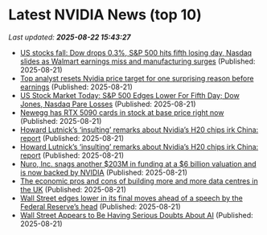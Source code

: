 # Latest NVIDIA News (top 10)
_Last updated: **2025-08-22 15:43:27**_

- [US stocks fall: Dow drops 0.3%, S&P 500 hits fifth losing day, Nasdaq slides as Walmart earnings miss and manufacturing surges](https://economictimes.indiatimes.com/news/international/us/us-stocks-fall-today-dow-drops-0-3-sp-500-hits-fifth-losing-day-nasdaq-slides-as-walmart-earnings-miss-and-manufacturing-surges/articleshow/123435642.cms) (Published: 2025-08-21)
- [Top analyst resets Nvidia price target for one surprising reason before earnings](https://www.thestreet.com/technology/top-analyst-resets-nvidia-price-target-for-one-surprising-reason-before-earnings-) (Published: 2025-08-21)
- [US Stock Market Today: S&P 500 Edges Lower For Fifth Day; Dow Jones, Nasdaq Pare Losses](https://www.ndtvprofit.com/markets/us-stock-market-today-sp-500-edges-lower-for-fifth-day-dow-jones-down-05) (Published: 2025-08-21)
- [Newegg has RTX 5090 cards in stock at base price right now](https://www.pcworld.com/article/2885480/newegg-has-rtx-5090-cards-in-stock-at-base-price-right-now.html) (Published: 2025-08-21)
- [Howard Lutnick’s ‘insulting’ remarks about Nvidia’s H20 chips irk China: report](https://nypost.com/2025/08/21/business/howard-lutnicks-insulting-remarks-about-nvidias-h20-chips-irk-china-report/?utm_source=yahoo&amp;utm_campaign=nypost&amp;utm_medium=referral) (Published: 2025-08-21)
- [Howard Lutnick’s ‘insulting’ remarks about Nvidia’s H20 chips irk China: report](https://nypost.com/2025/08/21/business/howard-lutnicks-insulting-remarks-about-nvidias-h20-chips-irk-china-report/) (Published: 2025-08-21)
- [Nuro, Inc. snags another $203M in funding at a $6 billion valuation and is now backed by NVIDIA](http://electrek.co/2025/08/21/nuro-inc-snags-203m-funding-6-billion-valuation-nvidia/) (Published: 2025-08-21)
- [The economic pros and cons of building more and more data centres in the UK](https://theconversation.com/the-economic-pros-and-cons-of-building-more-and-more-data-centres-in-the-uk-263302) (Published: 2025-08-21)
- [Wall Street edges lower in its final moves ahead of a speech by the Federal Reserve’s head](https://www.bostonherald.com/2025/08/21/stock-market-awaits-fed-hints/) (Published: 2025-08-21)
- [Wall Street Appears to Be Having Serious Doubts About AI](https://futurism.com/stock-market-tech-ai-jitters) (Published: 2025-08-21)
